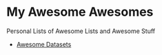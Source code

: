 # My Awesome Awesomes
Personal Lists of Awesome Lists and Awesome Stuff

- [Awesome Datasets](
https://github.com/awesomedata/awesome-public-datasets)
